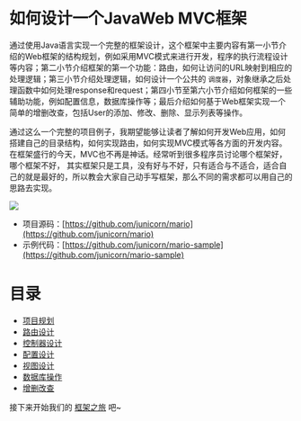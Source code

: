 # 如何设计一个JavaWeb MVC框架

通过使用Java语言实现一个完整的框架设计，这个框架中主要内容有第一小节介绍的Web框架的结构规划，例如采用MVC模式来进行开发，程序的执行流程设计等内容；第二小节介绍框架的第一个功能：路由，如何让访问的URL映射到相应的处理逻辑；第三小节介绍处理逻辑，如何设计一个公共的 `调度器`，对象继承之后处理函数中如何处理response和request；第四小节至第六小节介绍如何框架的一些辅助功能，例如配置信息，数据库操作等；最后介绍如何基于Web框架实现一个简单的增删改查，包括User的添加、修改、删除、显示列表等操作。

通过这么一个完整的项目例子，我期望能够让读者了解如何开发Web应用，如何搭建自己的目录结构，如何实现路由，如何实现MVC模式等各方面的开发内容。在框架盛行的今天，MVC也不再是神话。经常听到很多程序员讨论哪个框架好，哪个框架不好， 其实框架只是工具，没有好与不好，只有适合与不适合，适合自己的就是最好的，所以教会大家自己动手写框架，那么不同的需求都可以用自己的思路去实现。

![](http://i.imgur.com/QH8SRfB.png)

- 项目源码：[https://github.com/junicorn/mario](https://github.com/junicorn/mario)
- 示例代码：[https://github.com/junicorn/mario-sample](https://github.com/junicorn/mario-sample)

# 目录

* [项目规划](1.plan.md)
* [路由设计](2.route.md)
* [控制器设计](3.controller.md)
* [配置设计](4.config.md)
* [视图设计](5.view.md)
* [数据库操作](6.dbutil.md)
* [增删改查](7.crud.md)

接下来开始我们的 [框架之旅](1.plan.md) 吧~
